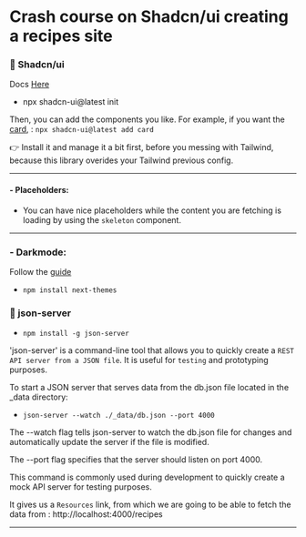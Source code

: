 # Crash course on Shadcn/ui creating a recipes site

### 🔹 Shadcn/ui

Docs [Here](https://ui.shadcn.com/docs/installation/next)

- npx shadcn-ui@latest init

Then, you can add the components you like. For example, if you want the [card](https://ui.shadcn.com/docs/components/card), : `npx shadcn-ui@latest add card`

👉 Install it and manage it a bit first, before you messing with Tailwind, because this library overides your Tailwind previous config.

---

#### - Placeholders:

- You can have nice placeholders while the content you are fetching is loading by using the `skeleton` component.

---

### - Darkmode:

Follow the [guide](https://ui.shadcn.com/docs/dark-mode/next)

- `npm install next-themes`

### 🔹 json-server

- `npm install -g json-server`

'json-server' is a command-line tool that allows you to quickly create a `REST API server from a JSON file`. It is useful for `testing` and prototyping purposes.

To start a JSON server that serves data from the db.json file located in the \_data directory:

- `json-server --watch ./_data/db.json --port 4000`

The --watch flag tells json-server to watch the db.json file for changes and automatically update the server if the file is modified.

The --port flag specifies that the server should listen on port 4000.

This command is commonly used during development to quickly create a mock API server for testing purposes.

It gives us a `Resources` link, from which we are going to be able to fetch the data from : http://localhost:4000/recipes

---
